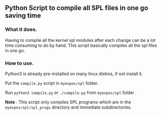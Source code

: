 ## Python Script to compile all SPL files in one go saving time

### What it does.

Having to compile all the kernel spl modules after each change can be a lot time consuming to do by hand. This script basically compiles all the spl files in one go.

### How to use.

Python3 is already pre-installed on many linux distros, if not install it.

Put the `compile.py` script in `myexpos/spl` folder. 

Run `python3 compile.py` or `./compile.py` from `myexpos/spl` folder .

**Note** : This script only compiles SPL programs which are in the `myexpos/spl/spl_progs` directory and immediate subdirectories.